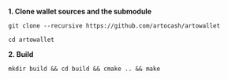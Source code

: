 **1. Clone wallet sources and the submodule**

```
git clone --recursive https://github.com/artocash/artowallet

cd artowallet
```

**2. Build**

```
mkdir build && cd build && cmake .. && make
```